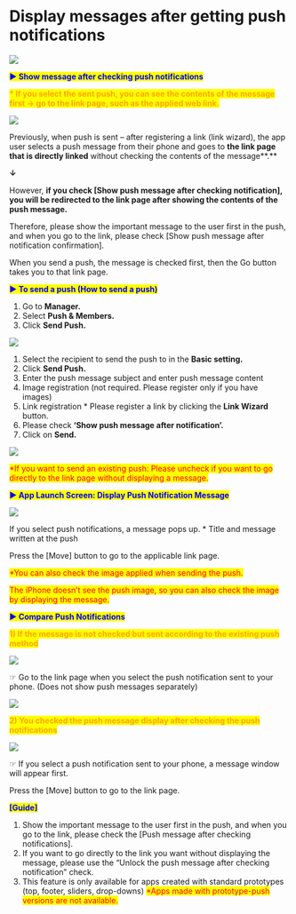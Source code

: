 # Display messages after getting push notifications

![](https://support.swing2app.com/wp-content/uploads/2019/04/mess\_display.png)

<mark style="color:blue;">**▶ Show message after checking push notifications**</mark>

<mark style="color:orange;">**\* If you select the sent push, you can see the contents of the message first → go to the link page, such as the applied web link.**</mark>

![](https://support.swing2app.com/wp-content/uploads/2019/04/p7.png)

Previously, when push is sent – after registering a link (link wizard), the app user selects a push message from their phone and goes to **the link page that is directly linked** without checking the contents of the message**.**

**↓**

However, **if you check \[Show push message after checking notification], you will be redirected to the link page after showing the contents of the push message.**

Therefore, please show the important message to the user first in the push, and when you go to the link, please check \[Show push message after notification confirmation].

When you send a push, the message is checked first, then the Go button takes you to that link page.



<mark style="color:blue;">**▶ To send a push (How to send a push)**</mark>

1. Go to **Manager.**&#x20;
2. Select **Push & Members.**
3. Click **Send Push.**

![](https://support.swing2app.com/wp-content/uploads/2018/10/h.png)

1. Select the recipient to send the push to in the **Basic setting.**
2. Click **Send Push.**
3. Enter the push message subject and enter push message content
4. Image registration (not required. Please register only if you have images)
5. Link registration \* Please register a link by clicking the **Link Wizard** button.
6. Please check **‘Show push message after notification’.**
7. Click on **Send.**

![](https://support.swing2app.com/wp-content/uploads/2019/04/p8.png)

<mark style="color:red;">\*If you want to send an existing push: Please uncheck if you want to go directly to the link page without displaying a message.</mark>



<mark style="color:blue;">**▶ App Launch Screen: Display Push Notification Message**</mark>

![](https://support.swing2app.com/wp-content/uploads/2018/10/m111.png)

If you select push notifications, a message pops up. \* Title and message written at the push

Press the \[Move] button to go to the applicable link page.

<mark style="color:red;">\*You can also check the image applied when sending the push.</mark>&#x20;

<mark style="color:red;">The iPhone doesn’t see the push image, so you can also check the image by displaying the message.</mark>



<mark style="color:blue;">**▶ Compare Push Notifications**</mark>

<mark style="color:orange;">**1) If the message is not checked but sent according to the existing push method**</mark>

![](https://support.swing2app.com/wp-content/uploads/2019/04/%EB%85%B9%ED%99%94\_2020\_05\_08\_17\_32\_37\_834.gif)

☞ Go to the link page when you select the push notification sent to your phone. (Does not show push messages separately)

![](https://support.swing2app.com/wp-content/uploads/2019/03/%ED%99%94%EC%82%B4%ED%91%9C.png)

<mark style="color:orange;">**2) You checked the push message display after checking the push notifications**</mark>

![](https://support.swing2app.com/wp-content/uploads/2019/04/%EB%85%B9%ED%99%94\_2020\_05\_08\_17\_31\_13\_918.gif)

☞ If you select a push notification sent to your phone, a message window will appear first.

Press the \[Move] button to go to the link page.



<mark style="color:blue;">**\[Guide]**</mark>

1. Show the important message to the user first in the push, and when you go to the link, please check the \[Push message after checking notifications].
2. If you want to go directly to the link you want without displaying the message, please use the “Unlock the push message after checking notification” check.
3. This feature is only available for apps created with standard prototypes (top, footer, sliders, drop-downs) <mark style="color:red;">\*Apps made with prototype-push versions are not available.</mark>

